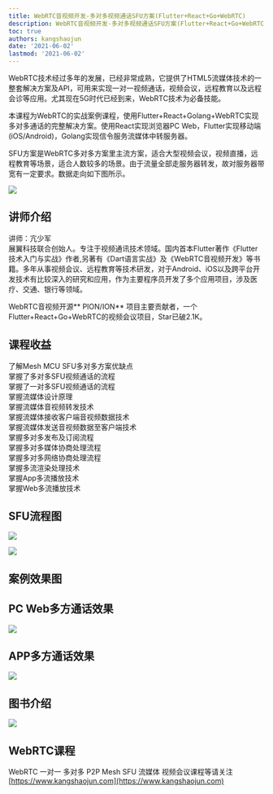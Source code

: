 ```yaml
---
title: WebRTC音视频开发-多对多视频通话SFU方案(Flutter+React+Go+WebRTC)
description: WebRTC音视频开发-多对多视频通话SFU方案(Flutter+React+Go+WebRTC)
toc: true
authors: kangshaojun
date: '2021-06-02'
lastmod: '2021-06-02'
---
```


WebRTC技术经过多年的发展，已经非常成熟，它提供了HTML5流媒体技术的一整套解决方案及API，可用来实现一对一视频通话，视频会议，远程教育以及远程会诊等应用。尤其现在5G时代已经到来，WebRTC技术为必备技能。

本课程为WebRTC的实战案例课程，使用Flutter+React+Golang+WebRTC实现多对多通话的完整解决方案。使用React实现浏览器PC Web，Flutter实现移动端(iOS/Android)，Golang实现信令服务流媒体中转服务器。

SFU方案是WebRTC多对多方案里主流方案，适合大型视频会议，视频直播，远程教育等场景，适合人数较多的场景。由于流量全部走服务器转发，故对服务器带宽有一定要求。数据走向如下图所示。

![](https://oscimg.oschina.net/oscnet/up-ef584a225e389a2ac083470906ad903a.png)

  
## 讲师介绍

讲师：亢少军  
展翼科技联合创始人。专注于视频通讯技术领域。国内首本Flutter著作《Flutter技术入门与实战》作者,另著有《Dart语言实战》及《WebRTC音视频开发》等书籍。多年从事视频会议、远程教育等技术研发，对于Android、iOS以及跨平台开发技术有比较深入的研究和应用，作为主要程序员开发了多个应用项目，涉及医疗、交通、银行等领域。  
  
WebRTC音视频开源** PION/ION** 项目主要贡献者，一个Flutter+React+Go+WebRTC的视频会议项目，Star已破2.1K。  
  
## 课程收益 
了解Mesh MCU SFU多对多方案优缺点  
掌握了多对多SFU视频通话的流程  
掌握了一对多SFU视频通话的流程  
掌握流媒体设计原理  
掌握流媒体音视频转发技术  
掌握流媒体接收客户端音视频数据技术  
掌握流媒体发送音视频数据至客户端技术  
掌握多对多发布及订阅流程  
掌握多对多媒体协商处理流程  
掌握多对多网络协商处理流程  
掌握多流渲染处理技术  
掌握App多流播放技术  
掌握Web多流播放技术  
  
  
## SFU流程图  
  
![](https://oscimg.oschina.net/oscnet/up-81cea73a7509125648836ba227257454.png)  
  
![](https://oscimg.oschina.net/oscnet/up-9f6df239b7c985fe5c49c07a4c9ef6d7.png)  
  
  
  
## 案例效果图
  
## PC Web多方通话效果  
  
![](https://oscimg.oschina.net/oscnet/up-fa4b67abc6093ea4462e873718b60611.png)  
  
  
## APP多方通话效果  
  
  
![](https://oscimg.oschina.net/oscnet/up-7f1ccf503dac163feee2b189eca0f559.png)  
  
  
## 图书介绍 
  
![](https://oscimg.oschina.net/oscnet/up-d747c2ad8b7cf5f085bb0df988c67a48.png)

## WebRTC课程
WebRTC 一对一 多对多 P2P Mesh SFU 流媒体 视频会议课程等请关注
[https://www.kangshaojun.com](https://www.kangshaojun.com)
